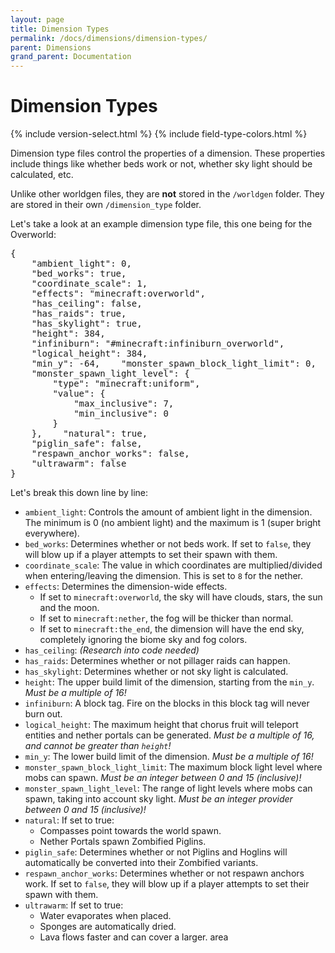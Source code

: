```yaml
---
layout: page
title: Dimension Types
permalink: /docs/dimensions/dimension-types/
parent: Dimensions
grand_parent: Documentation
---
```


# Dimension Types

<head>
    {% include version-select.html %}
    {% include field-type-colors.html %}
</head>

Dimension type files control the properties of a dimension. These properties include things like whether beds work or not, whether sky light should be calculated, etc.

Unlike other worldgen files, they are **not** stored in the `/worldgen` folder. They are stored in their own `/dimension_type` folder.

Let's take a look at an example dimension type file, this one being for the Overworld:

<pre>
{
    "ambient_light": 0,
    "bed_works": true,
    "coordinate_scale": 1,
    "effects": "minecraft:overworld",
    "has_ceiling": false,
    "has_raids": true,
    "has_skylight": true,
    "height": 384,
    "infiniburn": "#minecraft:infiniburn_overworld",
    "logical_height": 384,
    "min_y": -64,<ver-s data-version=">=1.19">    "monster_spawn_block_light_limit": 0,
    "monster_spawn_light_level": {
        "type": "minecraft:uniform",
        "value": {
            "max_inclusive": 7,
            "min_inclusive": 0
        }
    },</ver-s><ver-h data-version="<=1.18.2"></ver-h>    "natural": true,
    "piglin_safe": false,
    "respawn_anchor_works": false,
    "ultrawarm": false
}
</pre>

Let's break this down line by line:

* `ambient_light`: Controls the amount of ambient light in the dimension. The minimum is 0 (no ambient light) and the maximum is 1 (super bright everywhere).
* `bed_works`: Determines whether or not beds work. If set to `false`, they will blow up if a player attempts to set their spawn with them.
* `coordinate_scale`: The value in which coordinates are multiplied/divided when entering/leaving the dimension. This is set to `8` for the nether.
* `effects`: Determines the dimension-wide effects. 
	* If set to `minecraft:overworld`, the sky will have clouds, stars, the sun and the moon.
	* If set to `minecraft:nether`, the fog will be thicker than normal.
	* If set to `minecraft:the_end`, the dimension will have the end sky, completely ignoring the biome sky and fog colors.
* `has_ceiling`: *(Research into code needed)*
* `has_raids`: Determines whether or not pillager raids can happen.
* `has_skylight`: Determines whether or not sky light is calculated.
* `height`: The upper build limit of the dimension, starting from the `min_y`. *Must be a multiple of 16!*
* `infiniburn`: A block tag. Fire on the blocks in this block tag will never burn out.
* `logical_height`: The maximum height that chorus fruit will teleport entities and nether portals can be generated. *Must be a multiple of 16, and cannot be greater than `height`!*
* `min_y`: The lower build limit of the dimension. *Must be a multiple of 16!*
* <ver-s data-version=">=1.19"><code>monster_spawn_block_light_limit</code>: The maximum block light level where mobs can spawn. <i>Must be an integer between 0 and 15 (inclusive)!</i></ver-s>
* <ver-s data-version=">=1.19"><code>monster_spawn_light_level</code>: The range of light levels where mobs can spawn, taking into account sky light. <i>Must be an integer provider between 0 and 15 (inclusive)!</i></ver-s>
* `natural`: If set to true:
    * Compasses point towards the world spawn.
    * Nether Portals spawn Zombified Piglins.
* `piglin_safe`: Determines whether or not Piglins and Hoglins will automatically be converted into their Zombified variants.
* `respawn_anchor_works`: Determines whether or not respawn anchors work. If set to `false`, they will blow up if a player attempts to set their spawn with them.
* `ultrawarm`: If set to true:
    * Water evaporates when placed.
    * Sponges are automatically dried.
    * Lava flows faster and can cover a larger. area
